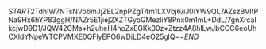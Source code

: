 $START$2TdhIW7NTsNVo6mJjZEL2npPZgT4m1LXVbj6/iJ0iYW9QL7AZszBVItPNa9Hx6hYP83ggH/NAZr5E1jiej2XZTGyoGMezliY8Pnx0m1mL+DdL/7gnXrcaIkcjwD9D1/JQW42CMs+h2uheH4hoZxEGKk30z+Ztzz4A8hlLwJbCCC6eoUhCXldYNpeWTCPVMXE0QFlyEPO6wDiLD4eO25glQ==$END$